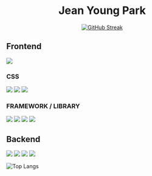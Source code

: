 <div align="center">

# Jean Young Park

[![GitHub Streak](https://streak-stats.demolab.com?user=JeanYoungPark&border_radius=3&short_numbers=true&date_format=%5BY.%5Dn.j&mode=weekly)](https://git.io/streak-stats)

</div>

## Frontend

<a href="https://developer.mozilla.org/ko/docs/Web/HTML" target="_blank"><img src="https://img.shields.io/badge/HTML5-grey?style=for-the-badge&logo=html5"/></a>

### CSS

<a href="https://developer.mozilla.org/ko/docs/Web/CSS" target="_blank"><img src="https://img.shields.io/badge/css-grey?style=for-the-badge&logo=css"/></a>
<a href="https://sass-lang.com/documentation/at-rules/control/for/t" target="_blank"><img src="https://img.shields.io/badge/scss-grey?style=for-the-badge&logo=sass"/></a>
<a href="https://tailwindcss.com/" target="_blank"><img src="https://img.shields.io/badge/tailwindcss-grey?style=for-the-badge&logo=tailwindcss"/></a>

### FRAMEWORK / LIBRARY

<a href="https://developer.mozilla.org/ko/docs/Web/JavaScript" target="_blank"><img src="https://img.shields.io/badge/javascript-grey?style=for-the-badge&logo=javascript"/></a>
<a href="https://ko.react.dev/" target="_blank"><img src="https://img.shields.io/badge/React-grey?style=for-the-badge&logo=react"/></a>
<a href="https://nextjs.org/" target="_blank"><img src="https://img.shields.io/badge/next-grey?style=for-the-badge&logo=nextdotjs"/></a>
<a href="https://www.typescriptlang.org/" target="_blank"><img src="https://img.shields.io/badge/typescript-grey?style=for-the-badge&logo=typescript"/></a>

## Backend

<a href="https://www.php.net/" target="_blank"><img src="https://img.shields.io/badge/php-grey?style=for-the-badge&logo=php"/></a>
<a href="https://laravel.kr/" target="_blank"><img src="https://img.shields.io/badge/laravel-grey?style=for-the-badge&logo=laravel"/></a>
<a href="https://nodejs.org/ko" target="_blank"><img src="https://img.shields.io/badge/nodejs-grey?style=for-the-badge&logo=nodedotjs"/></a>
<a href="https://expressjs.com/ko/" target="_blank"><img src="https://img.shields.io/badge/express-grey?style=for-the-badge&logo=express"/></a>

![Top Langs](https://github-readme-stats.vercel.app/api/top-langs/?username=JeanYoungPark&layout=compact)

<!-- ![JeanYoung's GitHub stats](https://github-readme-stats.vercel.app/api?username=JeanYoungPark&show_icons=true&theme=default) -->
